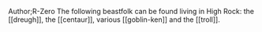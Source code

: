Author;R-Zero
The following beastfolk can be found living in High Rock: the [[dreugh]], the [[centaur]], various [[goblin-ken]] and the [[troll]].